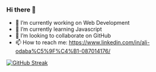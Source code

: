 ### Hi there 👋


- 🔭 I’m currently working on Web Development
- 🌱 I’m currently learning Javascript
- 👯 I’m looking to collaborate on GitHub
- 📫 How to reach me: https://www.linkedin.com/in/ali-odaba%C5%9F%C4%B1-087014176/


[![GitHub Streak](https://github-readme-streak-stats.herokuapp.com/?user=odabasi61)](https://git.io/streak-stats)


